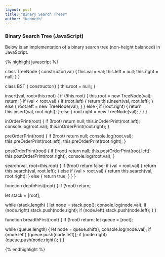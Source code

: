 ```yaml
---
layout: post
title: "Binary Search Trees"
author: "Kenneth"
---
```


### Binary Search Tree (JavaScript)

Below is an implementation of a binary search tree (non-height balanced) in JavaScript.

{% highlight javascript %}

class TreeNode {
  constructor(val) {
    this.val = val;
    this.left = null;
    this.right = null;
  }
}

class BST {
  constructor() {
    this.root = null;;
  }

  insert(val, root=this.root) {
    if (!this.root) {
      this.root = new TreeNode(val);
      return;
    }
    if (val < root.val) {
      if (root.left) {
        return this.insert(val, root.left);
      } else {
        root.left = new TreeNode(val);
      }
    } else {
      if (root.right) {
        return this.insert(val, root.right);
      } else {
        root.right = new TreeNode(val);
      }
    }
  }

  inOrderPrint(root) {
    if (!root) return null;
    this.inOrderPrint(root.left);
    console.log(root.val);
    this.inOrderPrint(root.right);
  }

  preOrderPrint(root) {
    if (!root) return null;
    console.log(root.val);
    this.preOrderPrint(root.left);
    this.preOrderPrint(root.right);
  }

  postOrderPrint(root) {
    if (!root) return null;
    this.postOrderPrint(root.left);
    this.postOrderPrint(root.right);
    console.log(root.val);
  }

  search(val, root=this.root) {
    if (!root) return false;
    if (val < root.val) {
      return this.search(val, root.left);
    } else if (val > root.val) {
      return this.search(val, root.right);
    } else {
      return true;
    }
  }
}

function depthFirst(root) {
  if (!root) return;

  let stack = [root];

  while (stack.length) {
    let node = stack.pop();
    console.log(node.val);
    if (node.right) stack.push(node.right);
    if (node.left) stack.push(node.left);
  }
}

function breadthFirst(root) {
  if (!root) return;
  let queue = [root];

  while (queue.length) {
    let node = queue.shift();
    console.log(node.val);
    if (node.left) {queue.push(node.left)};
    if (node.right) {queue.push(node.right)};
  }
}

{% endhighlight %}
